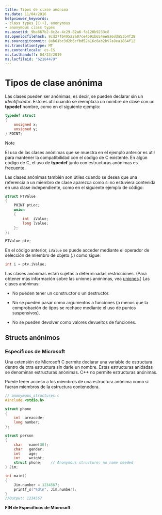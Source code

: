 ```yaml
---
title: Tipos de clase anónima
ms.date: 11/04/2016
helpviewer_keywords:
- class types [C++], anonymous
- anonymous class types
ms.assetid: 9ba667b2-8c2a-4c29-82a6-fa120b9233c8
ms.openlocfilehash: 9cd27fb40522a07ce4591b654ee8a6dda53b4f28
ms.sourcegitcommit: 0ab61bc3d2b6cfbd52a16c6ab2b97a8ea1864f12
ms.translationtype: MT
ms.contentlocale: es-ES
ms.lasthandoff: 04/23/2019
ms.locfileid: "62184479"
---
```

# <a name="anonymous-class-types"></a>Tipos de clase anónima

Las clases pueden ser anónimas, es decir, se pueden declarar sin un *identificador*. Esto es útil cuando se reemplaza un nombre de clase con un **typedef** nombre, como en el siguiente ejemplo:

```cpp
typedef struct
{
    unsigned x;
    unsigned y;
} POINT;
```

> [!NOTE]
>  El uso de las clases anónimas que se muestra en el ejemplo anterior es útil para mantener la compatibilidad con el código de C existente. En algún código de C, el uso de **typedef** junto con estructuras anónimas es frecuente.

Las clases anónimas también son útiles cuando se desea que una referencia a un miembro de clase aparezca como si no estuviera contenida en una clase independiente, como en el siguiente ejemplo de código:

```cpp
struct PTValue
{
    POINT ptLoc;
    union
    {
        int  iValue;
        long lValue;
    };
};

PTValue ptv;
```

En el código anterior, `iValue` se puede acceder mediante el operador de selección de miembro de objeto (**.**) como sigue:

```cpp
int i = ptv.iValue;
```

Las clases anónimas están sujetas a determinadas restricciones. (Para obtener más información sobre las uniones anónimas, vea [uniones](../cpp/unions.md).) Las clases anónimas:

- No pueden tener un constructor o un destructor.

- No se pueden pasar como argumentos a funciones (a menos que la comprobación de tipos se rechace mediante el uso de puntos suspensivos).

- No se pueden devolver como valores devueltos de funciones.

## <a name="anonymous-structs"></a>Structs anónimos

### <a name="microsoft-specific"></a>Específicos de Microsoft

Una extensión de Microsoft C permite declarar una variable de estructura dentro de otra estructura sin darle un nombre. Estas estructuras anidadas se denominan estructuras anónimas. C++ no permite estructuras anónimas.

Puede tener acceso a los miembros de una estructura anónima como si fueran miembros de la estructura contenedora.

```cpp
// anonymous_structures.c
#include <stdio.h>

struct phone
{
    int  areacode;
    long number;
};

struct person
{
    char   name[30];
    char   gender;
    int    age;
    int    weight;
    struct phone;    // Anonymous structure; no name needed
} Jim;

int main()
{
    Jim.number = 1234567;
    printf_s("%d\n", Jim.number);
}
//Output: 1234567
```

**FIN de Específicos de Microsoft**